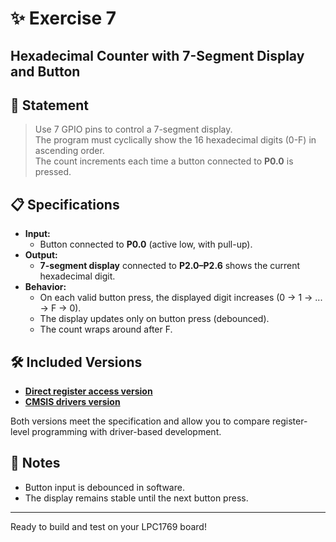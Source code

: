 # ✨ Exercise 7
## Hexadecimal Counter with 7-Segment Display and Button

## 📝 Statement

> Use 7 GPIO pins to control a 7-segment display.  
> The program must cyclically show the 16 hexadecimal digits (0-F) in ascending order.  
> The count increments each time a button connected to **P0.0** is pressed.

## 📋 Specifications

- **Input:**
  - Button connected to **P0.0** (active low, with pull-up).
- **Output:**
  - **7-segment display** connected to **P2.0–P2.6** shows the current hexadecimal digit.
- **Behavior:**
  - On each valid button press, the displayed digit increases (0 → 1 → ... → F → 0).
  - The display updates only on button press (debounced).
  - The count wraps around after F.

## 🛠️ Included Versions

- [**Direct register access version**](LPC1769_registers.c)
- [**CMSIS drivers version**](LPC1769_CMSIS_drivers.c)

Both versions meet the specification and allow you to compare register-level programming with driver-based development.

## 🚦 Notes

- Button input is debounced in software.
- The display remains stable until the next button press.

---

Ready to build and test on your LPC1769 board!
